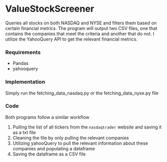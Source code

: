 # ValueStockScreener
Queries all stocks on both NASDAQ and NYSE and filters them based on certain financial metrics. The program will output two CSV files, one that contains the companies that meet the criteria and another that do not. I utilize the YahooQuery API to get the relevant financial metrics. 

### Requirements
* Pandas
* yahooquery

### Implementation
Simply run the fetching_data_nasdaq.py or the fetching_data_nyse.py file

### Code
Both programs follow a similar workflow
1. Pulling the list of all tickers from the `nasdaqtrader` website and saving it as a txt file
2. Cleaning the file by only pulling the relevant companies
3. Utilizing yahooQuery to pull the relevant information about these companies and populating a dataframe 
4. Saving the dataframe as a CSV file